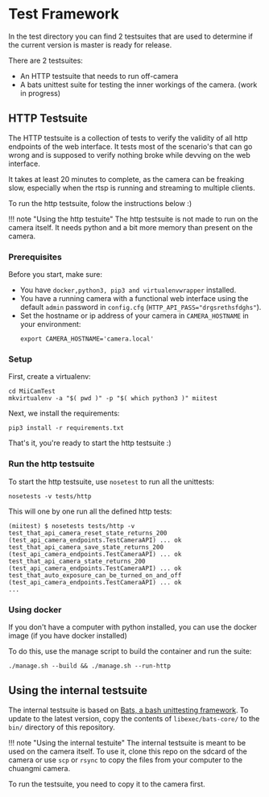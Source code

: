 # Test Framework

In the test directory you can find 2 testsuites that are used to determine if the current version is master is ready for release.

There are 2 testsuites:

- An HTTP testsuite that needs to run off-camera
- A bats unittest suite for testing the inner workings of the camera. (work in progress)


## HTTP Testsuite

The HTTP testsuite is a collection of tests to verify the validity of all http endpoints of the web interface.
It tests most of the scenario's that can go wrong and is supposed to verify nothing broke while devving on the web interface.

It takes at least 20 minutes to complete, as the camera can be freaking slow, especially when the rtsp is running and streaming to multiple clients.

To run the http testsuite, folow the instructions below :)

!!! note "Using the http testuite"
    The http testsuite is not made to run on the camera itself.
    It needs python and a bit more memory than present on the camera.


### Prerequisites

Before you start, make sure:

- You have `docker,python3, pip3 and virtualenvwrapper` installed.
- You have a running camera with a functional web interface using the default `admin` password in `config.cfg` (`HTTP_API_PASS="drgsrethsfdghs"`).
- Set the hostname or ip address of your camera in `CAMERA_HOSTNAME` in your environment:
  ```
  export CAMERA_HOSTNAME='camera.local'
  ```

### Setup

First, create a virtualenv:

```
cd MiiCamTest
mkvirtualenv -a "$( pwd )" -p "$( which python3 )" miitest
```

Next, we install the requirements:

```
pip3 install -r requirements.txt
```

That's it, you're ready to start the http testsuite :)


### Run the http testsuite

To start the http testsuite, use `nosetest` to run all the unittests:

```
nosetests -v tests/http
```


This will one by one run all the defined http tests:

```
(miitest) $ nosetests tests/http -v
test_that_api_camera_reset_state_returns_200 (test_api_camera_endpoints.TestCameraAPI) ... ok
test_that_api_camera_save_state_returns_200 (test_api_camera_endpoints.TestCameraAPI) ... ok
test_that_api_camera_state_returns_200 (test_api_camera_endpoints.TestCameraAPI) ... ok
test_that_auto_exposure_can_be_turned_on_and_off (test_api_camera_endpoints.TestCameraAPI) ... ok
...
```

### Using docker

If you don't have a computer with python installed, you can use the docker image (if you have docker installed)

To do this, use the manage script to build the container and run the suite:

```
./manage.sh --build && ./manage.sh --run-http
```

## Using the internal testsuite

The internal testsuite is based on [Bats, a bash unittesting framework](https://github.com/bats-core/bats-core/). To update to the latest version, copy the contents of `libexec/bats-core/` to the `bin/` directory of this repository.

!!! note "Using the internal testuite"
    The internal testsuite is meant to be used on the camera itself.
    To use it, clone this repo on the sdcard of the camera or use `scp` or `rsync` to copy the files from your computer to the chuangmi camera.


To run the testsuite, you need to copy it to the camera first.





